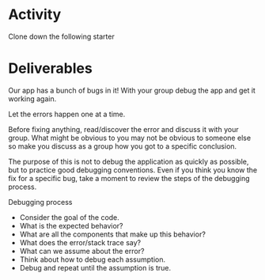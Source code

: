 # Activity
Clone down the following starter


# Deliverables
Our app has a bunch of bugs in it! With your group debug the app and get it working again.   

Let the errors happen one at a time.   

Before fixing anything, read/discover the error and discuss it with your group. What might be obvious to you may not be obvious to someone else so make you discuss as a group how you got to a specific conclusion. 

The purpose of this is not to debug the application as quickly as possible, but to practice good debugging conventions. Even if you think you know the fix for a specific bug, take a moment to review the steps of the debugging process. 

Debugging process
- Consider the goal of the code.
- What is the expected behavior?
- What are all the components that make up this behavior?
- What does the error/stack trace say?
- What can we assume about the error?
- Think about how to debug each assumption.
- Debug and repeat until the assumption is true.
